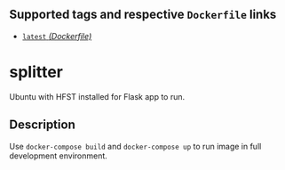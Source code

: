 ## Supported tags and respective `Dockerfile` links

* [`latest` _(Dockerfile)_](https://github.com/BasilisAndr/splitter/blob/master/Dockerfile)

# splitter

Ubuntu with HFST installed for Flask app to run.

## Description

Use `docker-compose build` and `docker-compose up` to run image in full development environment.
